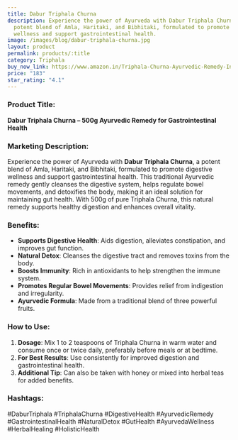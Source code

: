 ```yaml
---
title: Dabur Triphala Churna
description: Experience the power of Ayurveda with Dabur Triphala Churna, a
  potent blend of Amla, Haritaki, and Bibhitaki, formulated to promote digestive
  wellness and support gastrointestinal health.
image: /images/blog/dabur-triphala-churna.jpg
layout: product
permalink: products/:title
category: Triphala
buy_now_link: https://www.amazon.in/Triphala-Churna-Ayurvedic-Remedy-Intestinal/dp/B00IS24QPC/ref=sr_1_11?crid=3AE0V1J1E19HZ&tag=ayushmonk-21
price: "183"
star_rating: "4.1"
---
```

### Product Title:
**Dabur Triphala Churna – 500g Ayurvedic Remedy for Gastrointestinal Health**

### Marketing Description:
Experience the power of Ayurveda with **Dabur Triphala Churna**, a potent blend of Amla, Haritaki, and Bibhitaki, formulated to promote digestive wellness and support gastrointestinal health. This traditional Ayurvedic remedy gently cleanses the digestive system, helps regulate bowel movements, and detoxifies the body, making it an ideal solution for maintaining gut health. With 500g of pure Triphala Churna, this natural remedy supports healthy digestion and enhances overall vitality.

### Benefits:
- **Supports Digestive Health**: Aids digestion, alleviates constipation, and improves gut function.
- **Natural Detox**: Cleanses the digestive tract and removes toxins from the body.
- **Boosts Immunity**: Rich in antioxidants to help strengthen the immune system.
- **Promotes Regular Bowel Movements**: Provides relief from indigestion and irregularity.
- **Ayurvedic Formula**: Made from a traditional blend of three powerful fruits.

### How to Use:
1. **Dosage**: Mix 1 to 2 teaspoons of Triphala Churna in warm water and consume once or twice daily, preferably before meals or at bedtime.
2. **For Best Results**: Use consistently for improved digestion and gastrointestinal health.
3. **Additional Tip**: Can also be taken with honey or mixed into herbal teas for added benefits.

### Hashtags:
#DaburTriphala #TriphalaChurna #DigestiveHealth #AyurvedicRemedy #GastrointestinalHealth #NaturalDetox #GutHealth #AyurvedaWellness #HerbalHealing #HolisticHealth
